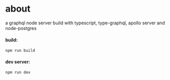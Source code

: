 # about

a graphql node server build with typescript, type-graphql, apollo server and node-postgres <br/>

#### build:

```
npm run build
```

#### dev server:

```
npm run dev
```
